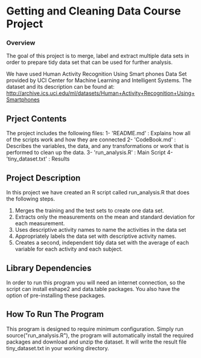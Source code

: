 # Getting and Cleaning Data Course Project

### Overview
The goal of this project is to merge, label and extract multiple data sets in order to prepare tidy data set that can be used for further analysis. 

We have used Human Activity Recognition Using Smart phones Data Set provided by UCI Center for Machine Learning and Intelligent Systems. The dataset and its description can be found at: http://archive.ics.uci.edu/ml/datasets/Human+Activity+Recognition+Using+Smartphones
 
## Prject Contents 
The project includes the following files:
1- 'README.md' : Explains how all of the scripts work and how they are connected
2- 'CodeBook.md' : Describes the variables, the data, and any transformations or work that is performed to clean up the data.
3- 'run_analysis.R' : Main Script
4- 'tiny_dataset.txt' : Results

## Project Description

In this project we have created an R script called run_analysis.R that does the following steps.

1. Merges the training and the test sets to create one data set.
2. Extracts only the measurements on the mean and standard deviation for each measurement.
3. Uses descriptive activity names to name the activities in the data set
4. Appropriately labels the data set with descriptive activity names.
5. Creates a second, independent tidy data set with the average of each variable for each activity and each subject.

## Library Dependencies
In order to run this program you will need an internet connection, so the script can install eshape2 and data.table packages. You also have the option of pre-installing these packages.

## How To Run The Program

This program is designed to require minimum configuration. Simply run source("run_analysis.R"), the program will automatically install the required packages and download and unzip the dataset. It will write the result file tiny_dataset.txt in your working directory.
